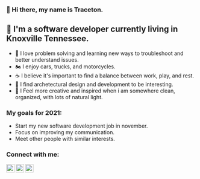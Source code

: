 ### 👋 Hi there, my name is Traceton. 

## 🌲 I'm a software developer currently living in Knoxville Tennessee. 

- 📖 I love problem solving and learning new ways to troubleshoot and better understand issues.
- 🏍️ I enjoy cars, trucks, and motorcycles.
- ☕ I believe it's important to find a balance between work, play, and rest. 
- 🏡 I find archetectural design and development to be interesting. 
- 📁 I Feel more creative and inspired when i am somewhere clean, organized, with lots of natural light.

### My goals for 2021: 

- Start my new software development job in november.
- Focus on improving my communication.
- Meet other people with similar interests.

### Connect with me:

<!-- [<img align="left" alt="Traceton J Timmerman" width="22px" src="https://raw.githubusercontent.com/iconic/open-iconic/master/svg/globe.svg" />][website] -->
<!-- [<img align="left" alt="Traceton | YouTube" width="22px" src="https://cdn.jsdelivr.net/npm/simple-icons@v3/icons/youtube.svg" />][youtube] -->
[<img align="left" alt="Traceton | Twitter" width="22px" src="https://cdn.jsdelivr.net/npm/simple-icons@v3/icons/twitter.svg" />][twitter]
[<img align="left" alt="Traceton | LinkedIn" width="22px" src="https://cdn.jsdelivr.net/npm/simple-icons@v3/icons/linkedin.svg" />][linkedin]
[<img align="left" alt="Traceton | Instagram" width="22px" src="https://cdn.jsdelivr.net/npm/simple-icons@v3/icons/instagram.svg" />][instagram]


[website]: https://Traceton.com
[twitter]: https://twitter.com/TracetonT
[youtube]: https://youtube.com/TracetonT
[instagram]: https://instagram.com/tracetonT
[linkedin]: https://www.linkedin.com/in/traceton-timmerman-011285191/
